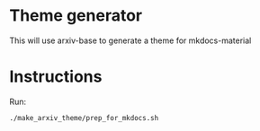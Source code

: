 # Theme generator
This will use arxiv-base to generate a theme for mkdocs-material

# Instructions
Run:

    ./make_arxiv_theme/prep_for_mkdocs.sh
    

